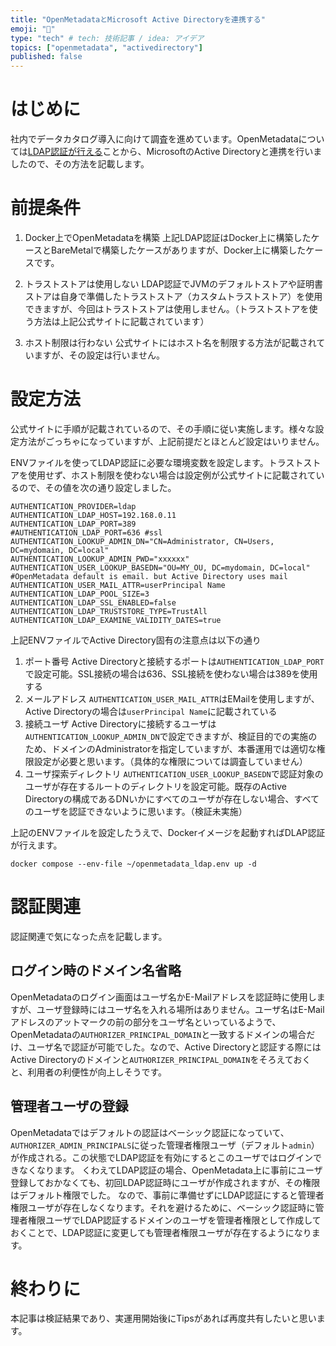 ```yaml
---
title: "OpenMetadataとMicrosoft Active Directoryを連携する"
emoji: "👋"
type: "tech" # tech: 技術記事 / idea: アイデア
topics: ["openmetadata", "activedirectory"]
published: false
---
```

# はじめに
社内でデータカタログ導入に向けて調査を進めています。OpenMetadataについては[LDAP認証が行える](https://docs.open-metadata.org/v1.3.x/deployment/security/ldap)ことから、MicrosoftのActive Directoryと連携を行いましたので、その方法を記載します。

# 前提条件
1. Docker上でOpenMetadataを構築
上記LDAP認証はDocker上に構築したケースとBareMetalで構築したケースがありますが、Docker上に構築したケースです。

2. トラストストアは使用しない
LDAP認証でJVMのデフォルトストアや証明書ストアは自身で準備したトラストストア（カスタムトラストストア）を使用できますが、今回はトラストストアは使用しません。（トラストストアを使う方法は上記公式サイトに記載されています）

3. ホスト制限は行わない
公式サイトにはホスト名を制限する方法が記載されていますが、その設定は行いません。

# 設定方法
公式サイトに手順が記載されているので、その手順に従い実施します。様々な設定方法がごっちゃになっていますが、上記前提だとほとんど設定はいりません。

ENVファイルを使ってLDAP認証に必要な環境変数を設定します。トラストストアを使用せず、ホスト制限を使わない場合は設定例が公式サイトに記載されているので、その値を次の通り設定しました。

```:openmetadata_ldap.env
AUTHENTICATION_PROVIDER=ldap
AUTHENTICATION_LDAP_HOST=192.168.0.11
AUTHENTICATION_LDAP_PORT=389
#AUTHENTICATION_LDAP_PORT=636 #ssl
AUTHENTICATION_LOOKUP_ADMIN_DN="CN=Administrator, CN=Users, DC=mydomain, DC=local"
AUTHENTICATION_LOOKUP_ADMIN_PWD="xxxxxx"
AUTHENTICATION_USER_LOOKUP_BASEDN="OU=MY_OU, DC=mydomain, DC=local"
#OpenMetadata default is email. but Active Directory uses mail
AUTHENTICATION_USER_MAIL_ATTR=userPrincipal Name
AUTHENTICATION_LDAP_POOL_SIZE=3
AUTHENTICATION_LDAP_SSL_ENABLED=false
AUTHENTICATION_LDAP_TRUSTSTORE_TYPE=TrustAll
AUTHENTICATION_LDAP_EXAMINE_VALIDITY_DATES=true
```

上記ENVファイルでActive Directory固有の注意点は以下の通り
1. ポート番号
Active Directoryと接続するポートは`AUTHENTICATION_LDAP_PORT`で設定可能。SSL接続の場合は636、SSL接続を使わない場合は389を使用する
2. メールアドレス
`AUTHENTICATION_USER_MAIL_ATTR`はEMailを使用しますが、Active Directoryの場合は`userPrincipal Name`に記載されている
3. 接続ユーザ
Active Directoryに接続するユーザは`AUTHENTICATION_LOOKUP_ADMIN_DN`で設定できますが、検証目的での実施のため、ドメインのAdministratorを指定していますが、本番運用では適切な権限設定が必要と思います。（具体的な権限については調査していません）
4. ユーザ探索ディレクトリ
`AUTHENTICATION_USER_LOOKUP_BASEDN`で認証対象のユーザが存在するルートのディレクトリを設定可能。既存のActive Directoryの構成であるDNいかにすべてのユーザが存在しない場合、すべてのユーザを認証できないように思います。（検証未実施）

上記のENVファイルを設定したうえで、Dockerイメージを起動すればDLAP認証が行えます。
```
docker compose --env-file ~/openmetadata_ldap.env up -d
```

# 認証関連
認証関連で気になった点を記載します。
## ログイン時のドメイン名省略
OpenMetadataのログイン画面はユーザ名かE-Mailアドレスを認証時に使用しますが、ユーザ登録時にはユーザ名を入れる場所はありません。ユーザ名はE-Mailアドレスのアットマークの前の部分をユーザ名といっているようで、OpenMetadataの`AUTHORIZER_PRINCIPAL_DOMAIN`と一致するドメインの場合だけ、ユーザ名で認証が可能でした。なので、Active Directoryと認証する際にはActive Directoryのドメインと`AUTHORIZER_PRINCIPAL_DOMAIN`をそろえておくと、利用者の利便性が向上しそうです。
## 管理者ユーザの登録
OpenMetadataではデフォルトの認証はベーシック認証になっていて、`AUTHORIZER_ADMIN_PRINCIPALS`に従った管理者権限ユーザ（デフォルト`admin`）が作成される。この状態でLDAP認証を有効にするとこのユーザではログインできなくなります。
くわえてLDAP認証の場合、OpenMetadata上に事前にユーザ登録しておかなくても、初回LDAP認証時にユーザが作成されますが、その権限はデフォルト権限でした。
なので、事前に準備せずにLDAP認証にすると管理者権限ユーザが存在しなくなります。それを避けるために、ベーシック認証時に管理者権限ユーザでLDAP認証するドメインのユーザを管理者権限として作成しておくことで、LDAP認証に変更しても管理者権限ユーザが存在するようになります。

# 終わりに
本記事は検証結果であり、実運用開始後にTipsがあれば再度共有したいと思います。
